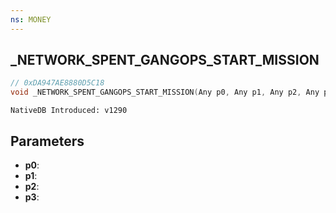 ```yaml
---
ns: MONEY
---
```

## _NETWORK_SPENT_GANGOPS_START_MISSION

```c
// 0xDA947AE8880D5C18
void _NETWORK_SPENT_GANGOPS_START_MISSION(Any p0, Any p1, Any p2, Any p3);
```

```
NativeDB Introduced: v1290
```

## Parameters
* **p0**:
* **p1**:
* **p2**:
* **p3**:
